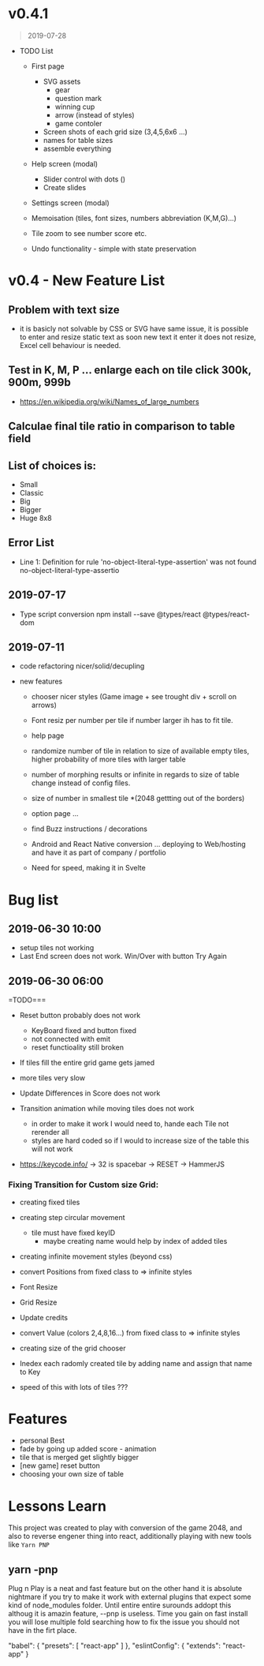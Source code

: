

# v0.4.1 
> 2019-07-28
+ TODO List
  - First page 
    - SVG assets
      - gear
      - question mark
      - winning cup
      - arrow (instead of styles)
      - game contoler 
    - Screen shots of each grid size (3,4,5,6x6 ...)
    - names for table sizes
    - assemble everything

  - Help screen (modal) 
    - Slider control with dots ()
    - Create slides     
  - Settings screen (modal)


  - Memoisation (tiles, font sizes, numbers abbreviation (K,M,G)...)
  - Tile zoom to see number score etc.
  - Undo functionality - simple with state preservation



# v0.4 - New Feature List

## Problem with text size 
  - it is basicly not solvable by CSS or SVG have same issue, it is possible to enter and resize static text
    as soon new text it enter it does not resize, Excel cell behaviour is needed.

## Test in K, M, P ... enlarge each on tile click 300k, 900m, 999b
  - https://en.wikipedia.org/wiki/Names_of_large_numbers  

## Calculae final tile ratio in comparison to table field 


## List of choices is:
  - Small 
  - Classic 
  - Big
  - Bigger 
  - Huge 8x8


## Error List 
- Line 1:  Definition for rule 'no-object-literal-type-assertion' was not found  no-object-literal-type-assertio


## 2019-07-17
  + Type script conversion
    npm install --save @types/react @types/react-dom
    


## 2019-07-11 
  - code refactoring nicer/solid/decupling

  - new features
    - chooser nicer styles (Game image + see trought div + scroll on arrows)
    - Font resiz per number per tile if number larger ih has to fit tile.
    - help page
    
    - randomize number of tile in relation to size of available empty tiles, higher probability of more tiles with larger table
    - number of morphing results or infinite in regards to size of table change instead of config files.
    - size of number in smallest tile *(2048 gettting out of the borders)
    - option page ...
    - find Buzz instructions / decorations
    - Android and React Native conversion ... deploying to Web/hosting and have it as part of company / portfolio
    - Need for speed, making it in Svelte
     



# Bug list 
## 2019-06-30 10:00
+ setup tiles not working
+ Last End screen does not work. Win/Over with button Try Again 

## 2019-06-30 06:00
=TODO===
+ Reset button probably does not work
  + KeyBoard fixed and button fixed 
  + not connected with emit
  + reset functioality still broken
+ If tiles fill the entire grid game gets jamed
+ more tiles very slow
+ Update Differences in Score does not work 

+ Transition animation while moving tiles does not work
  + in order to make it work I would need to, hande each Tile not rerender all
  + styles are hard coded so if I would to increase size of the table this will not work

- https://keycode.info/ -> 32 is spacebar -> RESET -> HammerJS 


### Fixing Transition for Custom size Grid:
+ creating fixed tiles
+ creating step circular movement
  + tile must have fixed keyID
    + maybe creating name would help by index of added tiles
+ creating infinite movement styles (beyond css)
+ convert Positions from fixed class to => infinite styles
+ Font Resize
+ Grid Resize
+ Update credits

+ convert Value (colors 2,4,8,16...) from fixed class to => infinite styles
+ creating size of the grid chooser
+ Inedex each radomly created tile by adding name and assign that name to Key
+ speed of this with lots of tiles ???


# Features
  + personal Best
  + fade by going up added score - animation
  + tile that is merged get slightly bigger 
  + [new game] reset button
  + choosing your own size of table 


# Lessons Learn
This project was created to play with conversion of the game 2048, and also to reverse engener thing into react, additionally playing with new tools like ```Yarn PNP```

## yarn -pnp
Plug n Play is a neat and fast feature but on the other hand it is absolute nightmare if you try to make it work with external plugins that expect some kind of node_modules folder.
Until entire entire surounds addopt this althoug it is amazin feature, --pnp is useless. Time you gain on fast install you will lose multiple fold searching how to fix the issue you should not have in the firt place.


  "babel": {
    "presets": [
      "react-app"
    ]
  },
  "eslintConfig": {
    "extends": "react-app"
  }

  